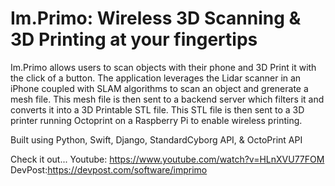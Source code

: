 # Im.Primo: Wireless 3D Scanning & 3D Printing at your fingertips

Im.Primo allows users to scan objects with their phone and 3D Print it with the click of a button. The application leverages the Lidar scanner in an iPhone coupled with SLAM algorithms to scan an object and grenerate a mesh file. This mesh file is then sent to a backend server which filters it and converts it into a 3D Printable STL file. This STL file is then sent to a 3D printer running Octoprint on a Raspberry Pi to enable wireless printing.


Built using Python, Swift, Django, StandardCyborg API, & OctoPrint API

Check it out...
Youtube: https://www.youtube.com/watch?v=HLnXVU77FOM
DevPost:https://devpost.com/software/imprimo
